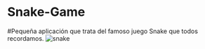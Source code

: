 # Snake-Game
#Pequeña aplicación que trata del famoso juego Snake que todos recordamos.
<img src="C:/Users/Jorge Sanchez/git/repository/PrimerosPasos/src/practicando/snake.png" alt="snake"/>

